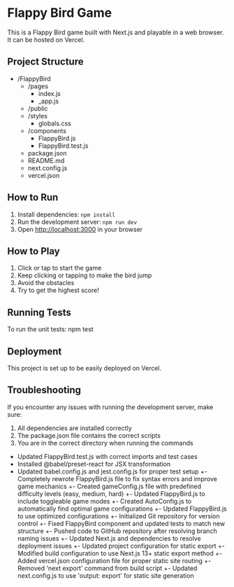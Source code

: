 # Flappy Bird Game

This is a Flappy Bird game built with Next.js and playable in a web browser. It can be hosted on Vercel.

## Project Structure

- /FlappyBird
  - /pages
    - index.js
    - _app.js
  - /public
  - /styles
    - globals.css
  - /components
    - FlappyBird.js
    - FlappyBird.test.js
  - package.json
  - README.md
  - next.config.js
  - vercel.json

## How to Run

1. Install dependencies: 
   `
   npm install
   `
2. Run the development server: 
   `
   npm run dev
   `
3. Open [http://localhost:3000](http://localhost:3000) in your browser

## How to Play

1. Click or tap to start the game
2. Keep clicking or tapping to make the bird jump
3. Avoid the obstacles
4. Try to get the highest score!

## Running Tests

To run the unit tests:
npm test

## Deployment

This project is set up to be easily deployed on Vercel.

## Troubleshooting

If you encounter any issues with running the development server, make sure:
1. All dependencies are installed correctly
2. The package.json file contains the correct scripts
3. You are in the correct directory when running the commands

- Updated FlappyBird.test.js with correct imports and test cases
- Installed @babel/preset-react for JSX transformation
- Updated babel.config.js and jest.config.js for proper test setup
+- Completely rewrote FlappyBird.js file to fix syntax errors and improve game mechanics
+- Created gameConfig.js file with predefined difficulty levels (easy, medium, hard)
+- Updated FlappyBird.js to include toggleable game modes
+- Created AutoConfig.js to automatically find optimal game configurations
+- Updated FlappyBird.js to use optimized configurations
+- Initialized Git repository for version control
+- Fixed FlappyBird component and updated tests to match new structure
+- Pushed code to GitHub repository after resolving branch naming issues
+- Updated Next.js and dependencies to resolve deployment issues
+- Updated project configuration for static export
+- Modified build configuration to use Next.js 13+ static export method
+- Added vercel.json configuration file for proper static site routing
+- Removed 'next export' command from build script
+- Updated next.config.js to use 'output: export' for static site generation
